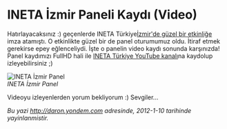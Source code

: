 # INETA İzmir Paneli Kaydı (Video) 

Hatırlayacaksınız :) geçenlerde INETA Türkiye[İzmir'de güzel bir
etkinliğe](http://daron.yondem.com/tr/post/INETA_Izmir_Etkinligi_Geldi_Gecti)
imza atamıştı. O etkinlikte güzel bir de panel oturumumuz oldu. İtiraf
etmek gerekirse epey eğlenceliydi. İşte o panelin video kaydı sonunda
karşınızda! Panel kaydımızı FullHD hali ile [INETA Türkiye YouTube
kanalı](http://www.youtube.com/watch?v=7NnUQwU1YfE&context=C362e4afADOEgsToPDskKbn2UG8cIJYs6e9QQKczzH)na
kaydolup izleyebilirsiniz ;)

![INETA İzmir
Panel](../media/INETA_Izmir_Paneli_Video_Kaydi/ineta_izmir_panel.jpg)\
*INETA İzmir Panel*

Videoyu izleyenlerden yorum bekliyorum :) Sevgiler...


*Bu yazi http://daron.yondem.com adresinde, 2012-1-10 tarihinde yayinlanmistir.*